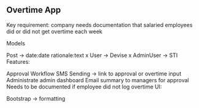 ## Overtime App

Key requirement: company needs documentation that salaried employees did or did not get overtime each week

Models

Post -> date:date rationale:text
x User -> Devise
x AdminUser -> STI
Features:

Approval Workflow
SMS Sending -> link to approval or overtime input
Administrate admin dashboard
Email summary to managers for approval
Needs to be documented if employee did not log overtime
UI:

Bootstrap -> formatting
